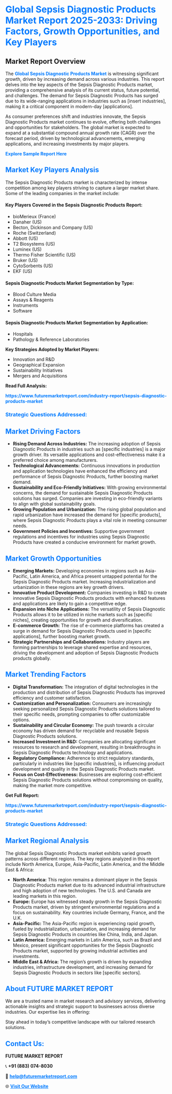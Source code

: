 <h1 style="color: #007BFF;">Global Sepsis Diagnostic Products Market Report 2025-2033: Driving Factors, Growth Opportunities, and Key Players</h1>

<section id="overview">
<h2>Market Report Overview</h2>
<p>The <a href="https://www.futuremarketreport.com/industry-report/sepsis-diagnostic-products-market" style="color: #007BFF; text-decoration: none;"><strong>Global Sepsis Diagnostic Products Market</strong></a> is witnessing significant growth, driven by increasing demand across various industries. This report delves into the key aspects of the Sepsis Diagnostic Products market, providing a comprehensive analysis of its current status, future potential, and challenges. The demand for Sepsis Diagnostic Products has surged due to its wide-ranging applications in industries such as [insert industries], making it a critical component in modern-day [applications].</p>
<p>As consumer preferences shift and industries innovate, the Sepsis Diagnostic Products market continues to evolve, offering both challenges and opportunities for stakeholders. The global market is expected to expand at a substantial compound annual growth rate (CAGR) over the forecast period, driven by technological advancements, emerging applications, and increasing investments by major players.</p>
</section>

<section id="overview">
<p><a href="https://www.futuremarketreport.com/request-sample/reportId=54723" style="color: #007BFF; text-decoration: none;"><strong>Explore Sample Report Here</strong></a></p>
</section>

<section id="key-players">
<h2 style="color: #007BFF;">Market Key Players Analysis</h2>
<p>The Sepsis Diagnostic Products market is characterized by intense competition among key players striving to capture a larger market share. Some of the leading companies in the market include:</p>
<h4>Key Players Covered in the Sepsis Diagnostic Products Report:</h4>
<ul><li>bioMerieux (France)</li><li>Danaher (US)</li><li>Becton, Dickinson and Company (US)</li><li>Roche (Switzerland)</li><li>Abbott (US)</li><li>T2 Biosystems (US)</li><li>Luminex (US)</li><li>Thermo Fisher Scientific (US)</li><li>Bruker (US)</li><li>CytoSorbents (US)</li><li>EKF (US)</li></ul>
<h4>Sepsis Diagnostic Products Market Segmentation by Type:</h4>
<ul><li>Blood Culture Media</li><li>Assays &amp; Reagents</li><li>Instruments</li><li>Software</li></ul>

<h4>Sepsis Diagnostic Products Market Segmentation by Application:</h4>
<ul><li>Hospitals</li><li>Pathology &amp; Reference Laboratories</li></ul>
<p><strong>Key Strategies Adopted by Market Players:</strong></p>
<ul>
<li>Innovation and R&D</li>
<li>Geographical Expansion</li>
<li>Sustainability Initiatives</li>
<li>Mergers and Acquisitions</li>
</ul>
</section>

<section>
<p><strong>Read Full Analysis: </strong></p><a href="https://www.futuremarketreport.com/industry-report/sepsis-diagnostic-products-market" style="color: #007BFF; text-decoration: none;"><strong>https://www.futuremarketreport.com/industry-report/sepsis-diagnostic-products-market</strong></a>
<h3 style="color: #007BFF;">Strategic Questions Addressed:</h3>
</section>

<section id="driving-factors">
<h2 style="color: #007BFF;">Market Driving Factors</h2>
<ul>
<li><strong>Rising Demand Across Industries:</strong> The increasing adoption of Sepsis Diagnostic Products in industries such as [specific industries] is a major growth driver. Its versatile applications and cost-effectiveness make it a preferred choice among manufacturers.</li>
<li><strong>Technological Advancements:</strong> Continuous innovations in production and application technologies have enhanced the efficiency and performance of Sepsis Diagnostic Products, further boosting market demand.</li>
<li><strong>Sustainability and Eco-Friendly Initiatives:</strong> With growing environmental concerns, the demand for sustainable Sepsis Diagnostic Products solutions has surged. Companies are investing in eco-friendly variants to align with global sustainability goals.</li>
<li><strong>Growing Population and Urbanization:</strong> The rising global population and rapid urbanization have increased the demand for [specific products], where Sepsis Diagnostic Products plays a vital role in meeting consumer needs.</li>
<li><strong>Government Policies and Incentives:</strong> Supportive government regulations and incentives for industries using Sepsis Diagnostic Products have created a conducive environment for market growth.</li>
</ul>
</section>

<section id="growth-opportunities">
<h2 style="color: #007BFF;">Market Growth Opportunities</h2>
<ul>
<li><strong>Emerging Markets:</strong> Developing economies in regions such as Asia-Pacific, Latin America, and Africa present untapped potential for the Sepsis Diagnostic Products market. Increasing industrialization and urbanization in these regions are key growth drivers.</li>
<li><strong>Innovative Product Development:</strong> Companies investing in R&D to create innovative Sepsis Diagnostic Products products with enhanced features and applications are likely to gain a competitive edge.</li>
<li><strong>Expansion into Niche Applications:</strong> The versatility of Sepsis Diagnostic Products allows it to be utilized in niche markets such as [specific niches], creating opportunities for growth and diversification.</li>
<li><strong>E-commerce Growth:</strong> The rise of e-commerce platforms has created a surge in demand for Sepsis Diagnostic Products used in [specific applications], further boosting market growth.</li>
<li><strong>Strategic Partnerships and Collaborations:</strong> Industry players are forming partnerships to leverage shared expertise and resources, driving the development and adoption of Sepsis Diagnostic Products products globally.</li>
</ul>
</section>

<section id="trending-factors">
<h2 style="color: #007BFF;">Market Trending Factors</h2>
<ul>
<li><strong>Digital Transformation:</strong> The integration of digital technologies in the production and distribution of Sepsis Diagnostic Products has improved efficiency and customer satisfaction.</li>
<li><strong>Customization and Personalization:</strong> Consumers are increasingly seeking personalized Sepsis Diagnostic Products solutions tailored to their specific needs, prompting companies to offer customizable options.</li>
<li><strong>Sustainability and Circular Economy:</strong> The push towards a circular economy has driven demand for recyclable and reusable Sepsis Diagnostic Products solutions.</li>
<li><strong>Increased Investment in R&D:</strong> Companies are allocating significant resources to research and development, resulting in breakthroughs in Sepsis Diagnostic Products technology and applications.</li>
<li><strong>Regulatory Compliance:</strong> Adherence to strict regulatory standards, particularly in industries like [specific industries], is influencing product development and quality in the Sepsis Diagnostic Products market.</li>
<li><strong>Focus on Cost-Effectiveness:</strong> Businesses are exploring cost-efficient Sepsis Diagnostic Products solutions without compromising on quality, making the market more competitive.</li>
</ul>
</section>

<section>
<p><strong>Get Full Report: </strong></p><a href="https://www.futuremarketreport.com/industry-report/sepsis-diagnostic-products-market" style="color: #007BFF; text-decoration: none;"><strong>https://www.futuremarketreport.com/industry-report/sepsis-diagnostic-products-market</strong></a>
<h3 style="color: #007BFF;">Strategic Questions Addressed:</h3>
</section>


<section id="regional-analysis">
<h2 style="color: #007BFF;">Market Regional Analysis</h2>
<p>The global Sepsis Diagnostic Products market exhibits varied growth patterns across different regions. The key regions analyzed in this report include North America, Europe, Asia-Pacific, Latin America, and the Middle East & Africa:</p>
<ul>
<li><strong>North America:</strong> This region remains a dominant player in the Sepsis Diagnostic Products market due to its advanced industrial infrastructure and high adoption of new technologies. The U.S. and Canada are leading markets in this region.</li>
<li><strong>Europe:</strong> Europe has witnessed steady growth in the Sepsis Diagnostic Products market, driven by stringent environmental regulations and a focus on sustainability. Key countries include Germany, France, and the U.K.</li>
<li><strong>Asia-Pacific:</strong> The Asia-Pacific region is experiencing rapid growth, fueled by industrialization, urbanization, and increasing demand for Sepsis Diagnostic Products in countries like China, India, and Japan.</li>
<li><strong>Latin America:</strong> Emerging markets in Latin America, such as Brazil and Mexico, present significant opportunities for the Sepsis Diagnostic Products market, supported by growing industrial activities and investments.</li>
<li><strong>Middle East & Africa:</strong> The region’s growth is driven by expanding industries, infrastructure development, and increasing demand for Sepsis Diagnostic Products in sectors like [specific sectors].</li>
</ul>
</section>

<footer>
<h2 style="color: #007BFF;">About FUTURE MARKET REPORT</h2>
<p>We are a trusted name in market research and advisory services, delivering actionable insights and strategic support to businesses across diverse industries. Our expertise lies in offering:</p>

<p>Stay ahead in today’s competitive landscape with our tailored research solutions.</p>

<h2 style="color: #007BFF;">Contact Us:</h2>
<p><strong>FUTURE MARKET REPORT</strong></p>
<p>📞 <strong>+91 (883) 074-8030</strong></p>
<p>📧 <strong><a href="mailto:help@futuremarketreport.com" style="color: #007BFF;">help@futuremarketreport.com</a></strong></p>
<p>🌐 <strong><a href="https://www.futuremarketreport.com/" style="color: #007BFF;">Visit Our Website</a></strong></p>
</footer>